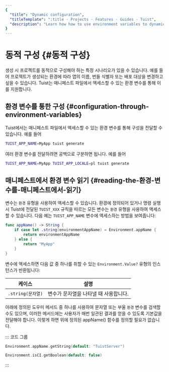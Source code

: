 ```yaml
---
{
  "title": "Dynamic configuration",
  "titleTemplate": ":title · Projects · Features · Guides · Tuist",
  "description": "Learn how how to use environment variables to dynamically configure your project."
}
---
```

# 동적 구성 {#동적 구성}

생성 시 프로젝트를 동적으로 구성해야 하는 특정 시나리오가 있을 수 있습니다. 예를 들어 프로젝트가 생성되는 환경에 따라 앱의 이름, 번들
식별자 또는 배포 대상을 변경하고 싶을 수 있습니다. Tuist는 매니페스트 파일에서 액세스할 수 있는 환경 변수를 통해 이를 지원합니다.

## 환경 변수를 통한 구성 {#configuration-through-environment-variables}

Tuist에서는 매니페스트 파일에서 액세스할 수 있는 환경 변수를 통해 구성을 전달할 수 있습니다. 예를 들어

```bash
TUIST_APP_NAME=MyApp tuist generate
```

여러 환경 변수를 전달하려면 공백으로 구분하면 됩니다. 예를 들어

```bash
TUIST_APP_NAME=MyApp TUIST_APP_LOCALE=pl tuist generate
```

## 매니페스트에서 환경 변수 읽기 {#reading-the-환경-변수를-매니페스트에서-읽기}

변수는
<LocalizedLink href="/references/project-description/enums/environment">`환경`</LocalizedLink>
유형을 사용하여 액세스할 수 있습니다. 환경에 정의되어 있거나 명령 실행 시 Tuist에 전달된 `TUIST_XXX` 규칙을 따르는 모든 변수는
`환경` 유형을 사용하여 액세스할 수 있습니다. 다음 예는 `TUIST_APP_NAME` 변수에 액세스하는 방법을 보여줍니다:

```swift
func appName() -> String {
    if case let .string(environmentAppName) = Environment.appName {
        return environmentAppName
    } else {
        return "MyApp"
    }
}
```

변수에 액세스하면 다음 값 중 하나를 취할 수 있는 `Environment.Value?` 유형의 인스턴스가 반환됩니다:

| 케이스            | 설명                    |
| -------------- | --------------------- |
| `.string(문자열)` | 변수가 문자열을 나타낼 때 사용합니다. |

아래에 정의된 도우미 메서드 중 하나를 사용하여 문자열 또는 부울 `환경` 변수를 검색할 수도 있으며, 이러한 메서드에는 사용자가 매번 일관된
결과를 얻을 수 있도록 기본값을 전달해야 합니다. 이렇게 하면 위에 정의된 appName() 함수를 정의할 필요가 없습니다.

::: 코드 그룹

```swift [String]
Environment.appName.getString(default: "TuistServer")
```

```swift [Boolean]
Environment.isCI.getBoolean(default: false)
```
:::
